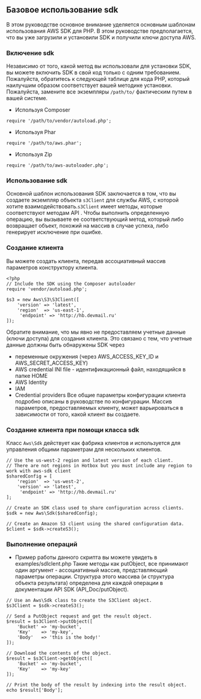 ## Базовое использование sdk
В этом руководстве основное внимание уделяется основным шаблонам использования AWS SDK для PHP. В этом руководстве предполагается, что вы уже загрузили и установили SDK и получили ключи доступа AWS.

### Включение sdk
Независимо от того, какой метод вы использовали для установки SDK, вы можете включить SDK в свой код только с одним требованием. Пожалуйста, обратитесь к следующей таблице для кода PHP, который наилучшим образом соответствует вашей методике установки. 
Пожалуйста, замените все экземпляры ```/path/to/``` фактическим путем в вашей системе.
* Используя Composer
```
require '/path/to/vendor/autoload.php';
```
* Используя Phar
```
require '/path/to/aws.phar';
```
* Используя Zip
```
require '/path/to/aws-autoloader.php';
```
### Использование sdk
Основной шаблон использования SDK заключается в том, что вы создаете экземпляр объекта ```s3Client``` для службы AWS, с которой хотите взаимодействовать.```s3Client``` имеет методы, которые соответствуют методам API . Чтобы выполнить определенную операцию, вы вызываете ее соответствующий метод, который либо возвращает объект, похожий на массив в случае  успеха, либо генерирует исключение при ошибке.

### Создание клиента
Вы можете создать клиента, передав ассоциативный массив параметров конструктору клиента.
```
<?php
// Include the SDK using the Composer autoloader
require 'vendor/autoload.php';

$s3 = new Aws\S3\S3Client([
    'version' => 'latest',
    'region'  => 'us-east-1',
     'endpoint' => 'http://hb.devmail.ru'
]);
```
Обратите внимание, что мы явно не предоставляем учетные данные (ключи доступа) для создания клиента. Это связано с тем, что учетные данные должны быть обнаружены SDK через
* переменные окружения (через AWS_ACCESS_KEY_ID и AWS_SECRET_ACCESS_KEY)
* AWS credential INI file -  идентификационный файл, находящийся в папке HOME 
* AWS Identity
* IAM
* Credential providers
Все общие параметры конфигурации клиента подробно описаны в руководстве по конфигурации. Массив параметров, предоставляемых клиенту, может варьироваться в зависимости от того, какой клиент вы создаете. 

### Создание клиента при помощи класса sdk 
Класс ```Aws\Sdk``` действует как фабрика клиентов и используется для управления общими параметрам для нескольких клиентов.
```
// Use the us-west-2 region and latest version of each client.
// There are not regions in Hotbox but you must include any region to work with aws-sdk client 
$sharedConfig = [
    'region'  => 'us-west-2',
    'version' => 'latest',
     'endpoint' => 'http://hb.devmail.ru'
];

// Create an SDK class used to share configuration across clients.
$sdk = new Aws\Sdk($sharedConfig);

// Create an Amazon S3 client using the shared configuration data.
$client = $sdk->createS3();
```
### Выполнение операций
* Пример работы данного скрипта вы можете увидеть в examples/sdlclent.php
Такие методы как putObject, все принимают один аргумент - ассоциативный массив, представляющий параметры операции. Структура этого массива (и структура объекта результата) определена для каждой операции в документации API SDK (API_Doc/putObject).
```
// Use an Aws\Sdk class to create the S3Client object.
$s3Client = $sdk->createS3();

// Send a PutObject request and get the result object.
$result = $s3Client->putObject([
    'Bucket' => 'my-bucket',
    'Key'    => 'my-key',
    'Body'   => 'this is the body!'
]);

// Download the contents of the object.
$result = $s3Client->getObject([
    'Bucket' => 'my-bucket',
    'Key'    => 'my-key'
]);

// Print the body of the result by indexing into the result object.
echo $result['Body'];
```
